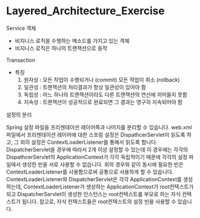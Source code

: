# Layered_Architecture_Exercise

Service 객체 
- 비지니스 로직을 수행하는 메소드를 가지고 있는 객체
- 비지니스 로직은 하나의 트랜잭션으로 동작

Transaction
- 특징
  1. 원자성 : 모든 작업이 수행되거나 (commit) 모든 작업이 취소 (rollback)
  2. 일관성 : 트랜잭션의 처리결과가 항상 일관성이 있어야 함
  3. 독립성 : 어느 하나의 트랜잭션이라도 다른 트랜잭션의 연산에 끼어들지 못함
  4. 지속성 : 트랜잭션이 성공적으로 완료되면 그 결과는 영구히 지속되어야 함 
  
설정의 분리

  Spring 설정 파일을 프리젠테이션 레이어쪽과 나머지를 분리할 수 있습니다.
  web.xml 파일에서 프리젠테이션 레이어에 대한 스프링 설정은 DispathcerServlet이 읽도록 하고, 그 외의 설정은 ContextLoaderListener를 통해서 읽도록 합니다.
  DispatcherServlet을 경우에 따라서 2개 이상 설정할 수 있는데 이 경우에는 각각의 DispathcerServlet의 ApplicationContext가 각각 독립적이기 때문에 각각의 설정 파일에서 생성한 빈을 서로 사용할 수 없습니다.
  위의 경우와 같이 동시에 필요한 빈은 ContextLoaderListener를 사용함으로써 공통으로 사용하게 할 수 있습니다.
  ContextLoaderListener와 DispatcherServlet은 각각 ApplicationContext를 생성하는데, ContextLoaderListener가 생성하는 ApplicationContext가 root컨텍스트가 되고 DispatcherServlet이 생성한 인스턴스는 root컨텍스트를 부모로 하는 자식 컨텍스트가 됩니다.
  참고로, 자식 컨텍스트들은 root컨텍스트의 설정 빈을 사용할 수 있습니다.
